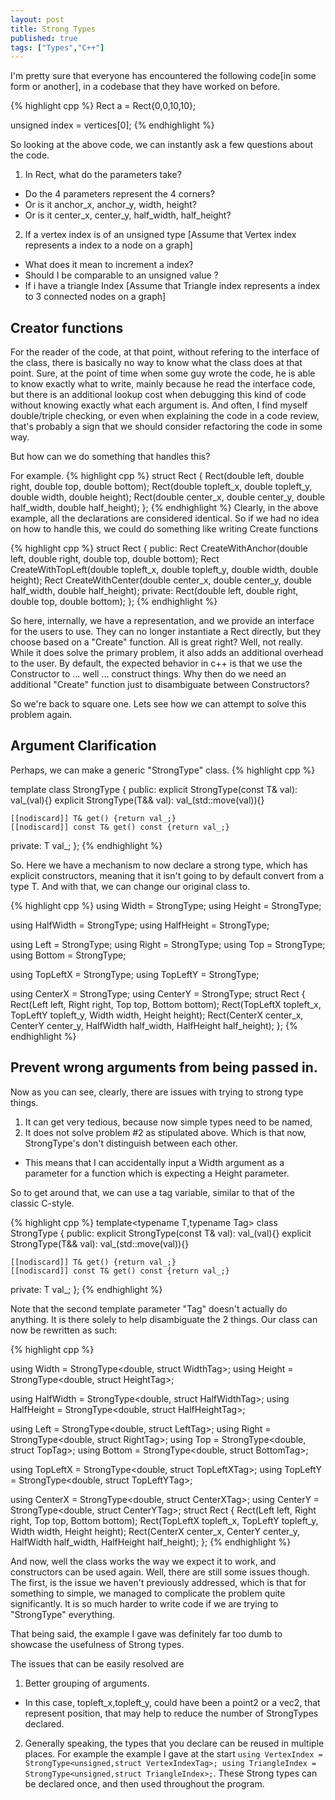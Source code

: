 ```yaml
---
layout: post
title: Strong Types
published: true
tags: ["Types","C++"]
---
```

I'm pretty sure that everyone has encountered the following code[in some form or another], in a codebase that they have worked on before.

{% highlight cpp %}
Rect a = Rect{0,0,10,10};

unsigned index = vertices[0]; 
{% endhighlight %}

So looking at the above code, we can instantly ask a few questions about the code.
1. In Rect, what do the parameters take? 
- Do the 4 parameters represent the 4 corners?
- Or is it anchor_x, anchor_y, width, height?
- Or is it center_x, center_y, half_width, half_height?

2. If a vertex index is of an unsigned type [Assume that Vertex index represents a index to a node on a graph]
- What does it mean to increment a index?
- Should I be comparable to an unsigned value ?
- If i have a triangle Index [Assume that Triangle index represents a index to 3 connected nodes on a graph]

## Creator functions

For the reader of the code, at that point, without refering to the interface of the class, there is basically no way to know what the class does at that point. Sure, at the point of time when some guy wrote the code, he is able to know exactly what to write, mainly because he read the interface code, but there is an additional lookup cost when debugging this kind of code without knowing exactly what each argument is. And often, I find myself double/triple checking, or even when explaining the code in a code review, that's probably a sign that we should consider refactoring the code in some way.

But how can we do something that handles this?

For example.
{% highlight cpp %}
struct Rect
{
    Rect(double left, double right, double top, double bottom);
    Rect(double topleft_x, double topleft_y, double width, double height);
    Rect(double center_x, double center_y, double half_width, double half_height);
};
{% endhighlight %}
Clearly, in the above example, all the declarations are considered identical.
So if we had no idea on how to handle this, we could do something like writing Create functions

{% highlight cpp %}
struct Rect
{
public:
    Rect CreateWithAnchor(double left, double right, double top, double bottom);
    Rect CreateWithTopLeft(double topleft_x, double topleft_y, double width, double height);
    Rect CreateWithCenter(double center_x, double center_y, double half_width, double half_height);
private:
    Rect(double left, double right, double top, double bottom);
};
{% endhighlight %}

So here, internally, we have a representation, and we provide an interface for the users to use. They can no longer instantiate a Rect directly, but they choose based on a "Create" function. All is great right? Well, not really. While it does solve the primary problem, it also adds an additional overhead to the user. By default, the expected behavior in c++ is that we use the Constructor to ... well ... construct things. Why then do we need an additional "Create" function just to disambiguate between Constructors?

So we're back to square one. Lets see how we can attempt to solve this problem again.

## Argument Clarification
Perhaps, we can make a generic "StrongType" class.
{% highlight cpp %}

template<typename T>
class StrongType
{
public:
    explicit StrongType(const T& val): val_(val){}
    explicit StrongType(T&& val): val_(std::move(val)){}

    [[nodiscard]] T& get() {return val_;}
    [[nodiscard]] const T& get() const {return val_;} 

private:
    T val_;
};
{% endhighlight %}

So. Here we have a mechanism to now declare a strong type, which has explicit constructors, meaning that it isn't going to by default convert from a type T. And with that, we can change our original class to.

{% highlight cpp %}
using Width = StrongType<double>;
using Height = StrongType<double>;

using HalfWidth = StrongType<double>;
using HalfHeight = StrongType<double>;

using Left = StrongType<double>;
using Right = StrongType<double>;
using Top = StrongType<double>;
using Bottom = StrongType<double>;

using TopLeftX = StrongType<double>;
using TopLeftY = StrongType<double>;

using CenterX = StrongType<double>;
using CenterY = StrongType<double>;
struct Rect
{
    Rect(Left left, Right right, Top top, Bottom bottom);
    Rect(TopLeftX topleft_x, TopLeftY topleft_y, Width width, Height height);
    Rect(CenterX center_x, CenterY center_y, HalfWidth half_width, HalfHeight half_height);
};
{% endhighlight %}

## Prevent wrong arguments from being passed in.

Now as you can see, clearly, there are issues with trying to strong type things.
1. It can get very tedious, because now simple types need to be named, 
2. It does not solve problem #2 as stipulated above. Which is that now, StrongType<double>'s don't distinguish between each other.
- This means that I can accidentally input a Width argument as a parameter for a function which is expecting a Height parameter.

So to get around that, we can use a tag variable, similar to that of the classic C-style.

{% highlight cpp %}
template<typename T,typename Tag>
class StrongType
{
public:
    explicit StrongType(const T& val): val_(val){}
    explicit StrongType(T&& val): val_(std::move(val)){}

    [[nodiscard]] T& get() {return val_;}
    [[nodiscard]] const T& get() const {return val_;} 

private:
    T val_;
};
{% endhighlight %}

Note that the second template parameter "Tag" doesn't actually do anything. It is there solely to help disambiguate the 2 things.
Our class can now be rewritten as such:

{% highlight cpp %}

using Width = StrongType<double, struct WidthTag>;
using Height = StrongType<double, struct HeightTag>;

using HalfWidth = StrongType<double, struct HalfWidthTag>;
using HalfHeight = StrongType<double, struct HalfHeightTag>;

using Left = StrongType<double, struct LeftTag>;
using Right = StrongType<double, struct RightTag>;
using Top = StrongType<double, struct TopTag>;
using Bottom = StrongType<double, struct BottomTag>;

using TopLeftX = StrongType<double, struct TopLeftXTag>;
using TopLeftY = StrongType<double, struct TopLeftYTag>;

using CenterX = StrongType<double, struct CenterXTag>;
using CenterY = StrongType<double, struct CenterYTag>;
struct Rect
{
    Rect(Left left, Right right, Top top, Bottom bottom);
    Rect(TopLeftX topleft_x, TopLeftY topleft_y, Width width, Height height);
    Rect(CenterX center_x, CenterY center_y, HalfWidth half_width, HalfHeight half_height);
};
{% endhighlight %}

And now, well the class works the way we expect it to work, and constructors can be used again.
Well, there are still some issues though.
The first, is the issue we haven't previously addressed, which is that for something to simple, we managed to complicate the problem quite significantly. It is so much harder to write code if we are trying to "StrongType" everything.

That being said, the example I gave was definitely far too dumb to showcase the usefulness of Strong types.

The issues that can be easily resolved are
1. Better grouping of arguments.
- In this case, topleft_x,topleft_y, could have been a point2 or a vec2, that represent position, that may help to reduce the number of StrongTypes declared.
2. Generally speaking, the types that you declare can be reused in multiple places. For example the example I gave at the start ```using VertexIndex = StrongType<unsigned,struct VertexIndexTag>; using TriangleIndex = StrongType<unsigned,struct TriangleIndex>;```. These Strong types can be declared once, and then used throughout the program.
